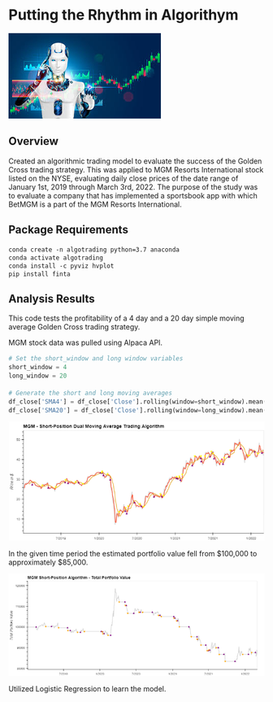 # Putting the Rhythm in Algorithym
![hOMEWORK](./AI.png)

## Overview
Created an algorithmic trading model to evaluate the success of the Golden Cross trading strategy. This was applied to MGM Resorts International stock listed on the NYSE, evaluating daily close prices of the date range of January 1st, 2019 through March 3rd, 2022. The purpose of the study was to evaluate a company that has implemented a sportsbook app with which BetMGM is a part of the MGM Resorts International.

## Package Requirements
```
conda create -n algotrading python=3.7 anaconda
conda activate algotrading
conda install -c pyviz hvplot
pip install finta
```
## Analysis Results
This code tests the profitability of a 4 day and a 20 day simple moving average Golden Cross trading strategy.

MGM stock data was pulled using Alpaca API.

```python
# Set the short_window and long window variables
short_window = 4
long_window = 20

# Generate the short and long moving averages
df_close['SMA4'] = df_close['Close'].rolling(window=short_window).mean()
df_close['SMA20'] = df_close['Close'].rolling(window=long_window).mean()
```
![hOMEWORK](./SMA.png)

In the given time period the estimated portfolio value fell from $100,000 to approximately $85,000.

![hOMEWORK](./short.png)

Utilized Logistic Regression to learn the model.
```
